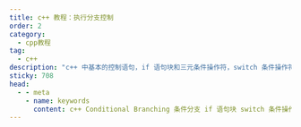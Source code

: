 ```yaml
---
title: c++ 教程：执行分支控制
order: 2
category:
  - cpp教程
tag:
  - c++
description: "c++ 中基本的控制语句，if 语句块和三元条件操作符，switch 条件操作符，while 循环和 for 循环。"  
sticky: 708
head:
  - - meta
    - name: keywords
      content: c++ Conditional Branching 条件分支 if 语句块 switch 条件操作符三元条件操作符
---
```


<TopToggleContent title="分支结构(Conditional Branching)">
  <template v-slot:toggle>
    <ToggleContent title="if 语句块">
      <template v-slot:toggle>
      <CodeBox link="https://pythontutor.com/render.html#code=%23include%20%3Ciostream%3E%0Ausing%20namespace%20std%3B%0Aint%20main()%20%7B%0A%20%20if%20(true)%20%20%7B%20cout%20%3C%3C%20%22yes%5Cn%22%3B%20%7D%20%20%2F%2F%20yes%0A%20%20if%20(false)%20%7B%20cout%20%3C%3C%20%22yes%5Cn%22%3B%20%7D%20%20%2F%2F%20%E2%80%93%0A%20%20if%20(23)%20%20%20%20%7B%20cout%20%3C%3C%20%22yes%5Cn%22%3B%20%7D%20%20%2F%2F%20yes%20(23%20%E2%86%92%20true)%0A%20%20if%20(0)%20%20%20%20%20%7B%20cout%20%3C%3C%20%22yes%5Cn%22%3B%20%7D%20%20%2F%2F%20%E2%80%93%20(0%20%E2%86%92%20false)%0A%0A%0A%20%20int%20i%20%3D%200%3B%0A%20%20%2F%2Fcin%20%3E%3E%20i%3B%0A%20%20if%20(i%20%3C%200)%20%7B%20%0A%20%20%20%20cout%20%3C%3C%20%22negative%5Cn%22%3B%20%0A%20%20%7D%20else%20if%20(i%20%3D%3D%200)%20%7B%0A%20%20%20%20cout%20%3C%3C%20%22zero%5Cn%22%3B%20%0A%20%20%7D%20else%20%7B%0A%20%20%20%20cout%20%3C%3C%20%22positive%5Cn%22%3B%20%0A%20%20%7D%20%20%20%20%20%20%20%20%20%0A%20%20return%200%3B%0A%7D&cumulative=false&heapPrimitives=nevernest&mode=display&origin=opt-frontend.js&py=cpp_g%2B%2B9.3.0&rawInputLstJSON=%5B%5D&textReferences=false">
      <template v-slot:code>
      <pre><ColorSpan data="if" color="red"/> (true)  { cout << "yes\n"; }  <ColorSpan data="// yes" color="dimgray"/>
<ColorSpan data="if" color="red"/> (false) { cout << "yes\n"; }  <ColorSpan data="// –" color="dimgray"/>
<ColorSpan data="if" color="red"/> (23)    { cout << "yes\n"; }  <ColorSpan data="// yes (23 → true)"color="dimgray"/>
<ColorSpan data="if" color="red"/> (0)     { cout << "yes\n"; }  <ColorSpan data="// – (0 → false)"color="dimgray"/>
<br/>
int i = 0;
cin >> i;
<ColorSpan data="if" color="red"/> (i < 0) { 
  cout << "negative\n"; 
} <ColorSpan data="if else" color="red"/> (i == 0) {
  cout << "zero\n"; 
} <ColorSpan data="else" color="red"/> {
  cout << "positive\n"; 
}</pre>
      </template>
      </CodeBox>
      </template>
      <template v-slot:display>
<pre><ColorSpan data="if" color="red"/> (condition1) {
  <ColorSpan data="// do this if condition1 is true" color="dimgray"/>
}
<ColorSpan data="else if" color="red"/> (condition2) {
  <ColorSpan data="// else this if condition2 is true" color="dimgray"/>
}
<ColorSpan data="else" color="red"/> {
  <ColorSpan data="// otherwise do this" color="dimgray"/>
}</pre>
<hr/>
<li>如果条件满足则执行，否则不执行</li>
<li>条件表达式为 bool 或可以转化成 bool 类型</li>
<li>从上到下依次比较每个if</li>
      </template>
    </ToggleContent>
    <hr/>
    <ToggleContent title="三元条件操作符">
      <template v-slot:display>
      Result = Condition <ColorSpan data="?" color="red"/> If-Expression <ColorSpan data=":" color="red"/> Else-Expression
      <li>如果条件满足结果为 If-Expression 的值， 否则为 Else-Expression 的值</li>
      </template>
      <template v-slot:toggle>
      <CodeBox link="https://pythontutor.com/render.html#code=int%20main()%20%7B%0A%20%20int%20i%20%3D%208%3B%0A%20%20int%20j%20%3D%20i%20%3E%2010%20%3F%201%20%3A%202%3B%20%20%20%0A%20%20int%20k%20%3D%2020%3B%0A%20%20int%20l%20%3D%20(k%20%3E%2010)%20%3F%201%20%3A%202%3B%20%0A%20%20int%20b%20%3D%20true%3B%0A%20%20double%20d%20%3D%20%20b%20%3F%202.0%20%3A%200.5%3B%20%20%20%0A%20%20double%20e%20%3D%20!b%20%3F%202.0%20%3A%200.5%3B%20%0A%20%20return%200%3B%0A%7D&cumulative=false&heapPrimitives=nevernest&mode=display&origin=opt-frontend.js&py=cpp_g%2B%2B9.3.0&rawInputLstJSON=%5B%5D&textReferences=false">
        <template v-slot:code>
        <pre>
int i = 8;
int j = i > 10 <ColorSpan data="?" color="red"/> 1 <ColorSpan data=":" color="red"/> 2;         j: 2
<hr/> 
int k = 20;
int l = (k > 10) <ColorSpan data="?" color="red"/> 1 <ColorSpan data=":" color="red"/> 2;       l: 1
<hr/> 
int b = true;
double d =  b <ColorSpan data="?" color="red"/> 2.0 <ColorSpan data=":" color="red"/> 0.5;      d: 2.0
double e = !b <ColorSpan data="?" color="red"/> 2.0 <ColorSpan data=":" color="red"/> 0.5;      e: 0.5
</pre>
        </template>
        </CodeBox>
      </template>
    </ToggleContent>
    <br/>
    <ToggleContent title="switch 语句块">
      <template v-slot:display>
      <li>支持整数类型 (char, int, long, enums, …)</li>
<li>从上到下依次检查并执行</li>
<li>如果某个 case 满足则从这个case开始执行代码直到 break 语句</li>
      </template>
      <template v-slot:toggle>
        <CodeBox link="https://pythontutor.com/render.html#code=int%20main()%20%7B%0Aint%20i%20%3D%200%3B%0A%0Aint%20m%20%3D%20i%20%25%205%3B%0Aswitch%20(m)%20%7B%0A%20%20case%200%3A%20%20%20%2F%2F%20do%20this%20if%20m%20is%200%0A%20%20%20%20break%3B%0A%20%20case%201%3A%20%20%20%2F%2F%20do%20this%20if%20m%20is%201%0A%20%20case%203%3A%20%20%20%2F%2F%20do%20this%20(also)%20if%20m%20is%201%20or%203%0A%20%20%20%20break%3B%0A%20%20default%3A%20%20%2F%2F%20do%20this%20if%20m%20is%20not%200%2C%201%20or%203%0A%20%20%20%20break%3B%0A%7D%0A%20%20return%200%3B%0A%7D&cumulative=false&heapPrimitives=nevernest&mode=display&origin=opt-frontend.js&py=cpp_g%2B%2B9.3.0&rawInputLstJSON=%5B%5D&textReferences=false">
        <template v-slot:code>
        <pre>int i = 0;
int m = i % 5;
<ColorSpan data="switch" color ="red"/> (m) {
  <ColorSpan data="case" color ="red"/> 0:   <ColorSpan data="// do this if m is 0" color="dimgray"/>
    <ColorSpan data="break"/>;
  <ColorSpan data="case" color ="red"/> 1:   <ColorSpan data="// do this if m is 1"color="dimgray"/>
  <ColorSpan data="case" color ="red"/> 3:   <ColorSpan data="// do this (also) if m is 1 or 3" color="dimgray"/>
    <ColorSpan data="break"/>;
  <ColorSpan data="default" color ="red"/>:  <ColorSpan data="// do this if m is not 0, 1 or 3" color="dimgray"/>
}</pre>
        </template>
      </CodeBox>
      </template>
    </ToggleContent>
  </template>
</TopToggleContent>
<br/>

<TopToggleContent title="循环结构(Loop)">
  <template v-slot:toggle>
    <ToggleContent title="for 循环">
      <template v-slot:display>
      <ColorSpan data="for" color="red"/> (initialization; condition; step) { … }
      </template>
      <template v-slot:toggle>
      <CodeBox link="https://pythontutor.com/render.html#code=%23include%20%3Ciostream%3E%0Aint%20main()%20%7B%0A%2F%2F%20prints%200%201%202%203%204%0Afor%20(int%20i%20%3D%200%3B%20i%20%3C%205%3B%20%2B%2Bi)%20%7B%0A%20%20std%3A%3Acout%20%3C%3C%20i%20%3C%3C%20'%20'%3B%0A%7D%0A%20%20return%200%3B%0A%7D&cumulative=false&heapPrimitives=nevernest&mode=display&origin=opt-frontend.js&py=cpp_g%2B%2B9.3.0&rawInputLstJSON=%5B%5D&textReferences=false">
        <template v-slot:code>
<pre><ColorSpan data="// prints 0 1 2 3 4" color="dimgray"/>
<ColorSpan data="for" color="red"/> (int i = 0; i < 5; ++i) {
  std::cout << i << ' ';
}</pre>
        </template>
      </CodeBox>
      </template>
    </ToggleContent>
    <hr/>
    <ToggleContent title="for Range">
      <template v-slot:display>
      <ColorSpan data="for" color="red"/> (variable <ColorSpan data=":" color="red"/> range) { … }
      <li>遍历容器中的元素, e.g., std::vector</li>
      </template>
      <template v-slot:toggle>
      <CodeBox link="https://pythontutor.com/render.html#code=%23include%20%3Ciostream%3E%0A%23include%20%3Cvector%3E%0Aint%20main()%20%7B%20%0A%20%20std%3A%3Avector%3Cint%3E%20v%20%7B1%2C2%2C3%2C4%2C5%7D%3B%0A%20%20%2F%2F%20print%20all%20elements%20of%20vector%20to%20console%0A%20%20for%20(int%20x%20%3A%20v)%20%20%7B%20std%3A%3Acout%20%3C%3C%20x%20%3C%3C%20'%20'%3B%20%7D%0A%20%20return%200%3B%0A%7D&cumulative=false&heapPrimitives=nevernest&mode=display&origin=opt-frontend.js&py=cpp_g%2B%2B9.3.0&rawInputLstJSON=%5B%5D&textReferences=false">
        <template v-slot:code>
<pre>std::vector<ColorSpan data="<"/>int<ColorSpan data=">"/> v {1,2,3,4,5};
<ColorSpan data="// print all elements of vector to console" color="dimgray"/>
<ColorSpan data="for" color="red"/> (int x <ColorSpan data=":" color="red"/> v)  { std::cout << x << ' '; }</pre>
        </template>
      </CodeBox>
      </template>
    </ToggleContent>
    <br/>
    <ToggleContent title="while 循环">
      <template v-slot:display>
      <ColorSpan data="while" color="red"/> (condition) { … }
      <li>条件满足才会执行首次循环</li>
      </template>
      <template v-slot:toggle>
      <CodeBox link="https://pythontutor.com/render.html#code=%23include%20%3Ciostream%3E%0Aint%20main()%20%7B%20%0A%20%20int%20j%20%3D%205%3B%20%20%0A%20%20while%20(j%20%3C%2010)%20%7B%0A%20%20%20%20std%3A%3Acout%20%3C%3C%20j%20%3C%3C%20'%20'%3B%0A%20%20%20%20%2B%2Bj%3B%0A%20%20%7D%0A%20%20return%200%3B%0A%7D&cumulative=false&heapPrimitives=nevernest&mode=display&origin=opt-frontend.js&py=cpp_g%2B%2B9.3.0&rawInputLstJSON=%5B%5D&textReferences=false">
        <template v-slot:code>
        <pre><ColorSpan data="//prints 5 6 7 8 9" color="dimgray"/>
int j = 5;  
<ColorSpan data="while" color="red"/> (j < 10) {
  std::cout << j << ' ';
  ++j;
}</pre>
        </template>
      </CodeBox>
      </template>
    </ToggleContent>
    <hr/>
    <ToggleContent title="do while 循环">
      <template v-slot:display>
      <ColorSpan data="do" color="red"/> { … } <ColorSpan data="while" color="red"/> (condition);
      <li>至少执行一次循环，条件判断前就会执行一次循环</li>
      </template>
      <template v-slot:toggle>
      <CodeBox link="https://pythontutor.com/render.html#code=%23include%20%3Ciostream%3E%0Aint%20main()%20%7B%20%0A%20%20int%20j%20%3D%2010%3B%0A%20%20do%20%7B%20%0A%20%20%20%20std%3A%3Acout%20%3C%3C%20j%20%3C%3C%20'%20'%3B%0A%20%20%20%20--j%3B%0A%20%20%7D%20while%20(j%20%3E%200)%3B%0A%20%20return%200%3B%0A%7D&cumulative=false&heapPrimitives=nevernest&mode=display&origin=opt-frontend.js&py=cpp_g%2B%2B9.3.0&rawInputLstJSON=%5B%5D&textReferences=false">
        <template v-slot:code>
        <pre><ColorSpan data="//prints 10 9 8 … 1 executed until j ≤ 0" color="dimgray"/>
int j = 10;
<ColorSpan data="do" color="red"/> { 
  std::cout << j << ' ';
  --j;
} <ColorSpan data="while" color="red"/> (j > 0);</pre>
        </template>
      </CodeBox>
      </template>
    </ToggleContent>
  </template>
</TopToggleContent>
<br/>

<script setup>
import ToggleContent from "@ToggleContent";
import TopToggleContent from "@TopToggleContent";
import LeftRightLayout from "@LeftRightLayout";
import ColorSpan from "@ColorSpan";
import CodeBox from "@CodeBox";

</script>
